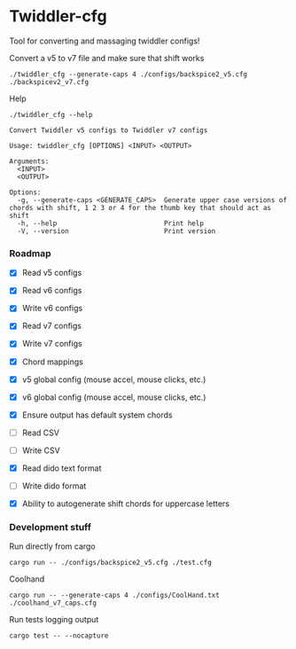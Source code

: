 # Twiddler-cfg

Tool for converting and massaging twiddler configs!

Convert a v5 to v7 file and make sure that shift works
```
./twiddler_cfg --generate-caps 4 ./configs/backspice2_v5.cfg ./backspicev2_v7.cfg
```

Help
```
./twiddler_cfg --help

Convert Twiddler v5 configs to Twiddler v7 configs

Usage: twiddler_cfg [OPTIONS] <INPUT> <OUTPUT>

Arguments:
  <INPUT>
  <OUTPUT>

Options:
  -g, --generate-caps <GENERATE_CAPS>  Generate upper case versions of chords with shift, 1 2 3 or 4 for the thumb key that should act as shift
  -h, --help                           Print help
  -V, --version                        Print version
```

### Roadmap
- [x] Read v5 configs
- [x] Read v6 configs
- [x] Write v6 configs
- [x] Read v7 configs
- [x] Write v7 configs
- [x] Chord mappings
- [x] v5 global config (mouse accel, mouse clicks, etc.)
- [x] v6 global config (mouse accel, mouse clicks, etc.)
- [x] Ensure output has default system chords
- [ ] Read CSV
- [ ] Write CSV
- [x] Read dido text format
- [ ] Write dido format
- [x] Ability to autogenerate shift chords for uppercase letters


### Development stuff
Run directly from cargo
```
cargo run -- ./configs/backspice2_v5.cfg ./test.cfg
```

Coolhand
```
cargo run -- --generate-caps 4 ./configs/CoolHand.txt ./coolhand_v7_caps.cfg
```

Run tests logging output
```
cargo test -- --nocapture
```
